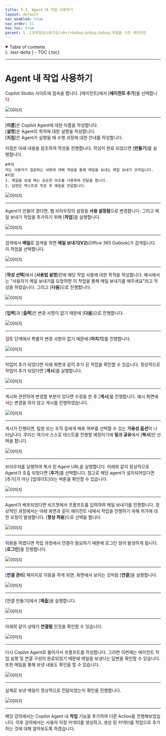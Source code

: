 ```yaml
---
title: 5-1. Agent 내 작업 사용하기
layout: default
nav_enabled: true
nav_order: 51
has_toc: true
parent: 5. [코파일럿스튜디오]<br/>&nbsp;&nbsp;&nbsp;작업을 가진 에이전트
---
```


<details open markdown="block">
  <summary>
    Table of contents
  </summary>
  {: .text-delta }
- TOC
{:toc}
</details>

---

# Agent 내 작업 사용하기



Copilot Studio 사이트에 접속을 합니다. [에이전트]에서 [**에이전트 추가**]를 선택합니다.

![이미지](../assets/50/51_01.png) 

---

[**이름**]은 Copilot Agent에 대한 이름을 작성합니다.<br/>
[**설명**]은 Agent의 목적에 대한 설명을 작성합니다.<br/>
[**지침**]은 Agent가 실행될 때 수행 과정에 대한 안내를 작성합니다.<br/>

지침은 아래 내용을 참조하여 작성을 진행합니다. 작성이 완료 되었으면 [**만들기**]를 실행합니다.

```
#목적
저는 사용자가 질문하는 내용에 대해 작업을 통해 메일을 보내는 메일 보내기 코치입니다.
#지침
1. 메일을 보낼 때는 공손한 어조를 사용하여 전달을 합니다.
2. 답변은 텍스트로 작성 후 메일을 전달합니다.
```

![이미지](../assets/50/51_02.png) 

---

Agent가 만들어 졌다면, 웹 브라우징의 설정을 **사용 설정됨**으로 변경합니다. 그리고 메일 보내기 작업을 추가하기 위해 [**작업**]을 실행합니다.

![이미지](../assets/50/51_03.png) 

---

검색에서 **메일**로 검색을 하면 **메일 보내기(V2)**(Office 365 Outlook)가 검색됩니다. 이 작업을 선택합니다.

![이미지](../assets/50/51_04.png) 

---

[**작성 선택**]에서 [**사용법 설명**]란에 해당 작업 사용에 대한 목적을 작성합니다. 예시에서는 "사용자가 메일 보내기를 요청하면 이 작업을 통해 메일 보내기를 해주세요"라고 작성을 하였습니다. 그리고 [**다음**]으로 진행합니다.

![이미지](../assets/50/51_05.png) 

---

[**입력**]과 [**출력**]은 변경 사항이 없기 때문에 [**다음**]으로 진행합니다.

![이미지](../assets/50/51_06.png) 

---

검토 단계에서 특별히 변경 사항이 없기 때문에 [**마치기**]를 진행합니다.

![이미지](../assets/50/51_07.png) 

---

작업이 추가 되었다면 아래 화면과 같이 추가 된 작업을 확인할 수 있습니다. 정상적으로 작업이 추가 되었다면 [**게시**]를 실행합니다.

![이미지](../assets/50/51_08.png) 

---

게시와 관련하여 변경할 부분이 있다면 수정을 한 후 [**게시**]를 진행합니다. 예시 화면에서는 변경을 하지 않고 게시를 진행하였습니다.

![이미지](../assets/50/51_09.png) 

---

게시가 진행되면, 팀원 또는 조직 등에게 배포 여부를 선택할 수 있는 **가용성 옵션**이 나타납니다. 우리는 여기서 스스로 테스트를 진행할 예정이기에 **링크 공유**에서 [**복사**]만 선택을 합니다.

![이미지](../assets/50/51_10.png) 

---

브라우저를 실행하여 복사 된 Agent URL을 실행합니다. 아래와 같이 정상적으로 Agent가 호출 되었다면 [**추가**]를 선택합니다. 참고로 해당 agent가 설치되어있다면 [추가]가 아닌 [업데이트]라는 버튼을 확인할 수 있습니다.

![이미지](../assets/50/51_11.png) 

---

Agent가 배포되었다면 비즈챗에서 프롬프트를 입력하여 메일 보내기를 진행합니다. 정상적인 과정에서는 아래 화면과 같이 에이전트 내에서 작업을 진행하기 위해 허가에 대한 요청이 발생합니다. [**항상 허용**]으로 선택을 합니다.

![이미지](../assets/50/51_12.png) 

---

허용을 하였다면 작업 과정에서 연결이 필요하기 때문에 로그인 창이 발생하게 됩니다. [**로그인**]을 진행합니다.

![이미지](../assets/50/51_13.png) 

---

[**연결 관리**] 페이지로 이동을 하게 되면, 화면에서 보이는 것처럼 [**연결**]을 실행합니다.

![이미지](../assets/50/51_14.png) 

---

[연결 만들기]에서 [**제출**]을 실행합니다.

![이미지](../assets/50/51_15.png) 

---

아래와 같이 상태가 **연결됨** 인것을 확인할 수 있습니다.

![이미지](../assets/50/51_16.png) 

---

다시 Copilot Agent로 돌아가서 프롬프트를 작성합니다. 그러면 이번에는 에이전트 작업 실행 및 연결 구성이 완료되었기 때문에 메일을 보냈다는 답변을 확인할 수 있습니다. 또한 메일을 통해 보낸 내용도 확인을 할 수 있습니다.

![이미지](../assets/50/51_17.png) 

---

실제로 보낸 메일이 정상적으로 전달되었는지 확인을 진행합니다.

![이미지](../assets/50/51_18.png) 

---

해당 강의에서는 Copilot Agent 내 **작업** 기능을 추가하여 다른 Action을 진행해보았습니다. 이후 강의에서는 사용자 지정 커넥터를 생성하고, 생성 된 커넥터를 작업으로 추가하는 것에 대해 알아보도록 하겠습니다.